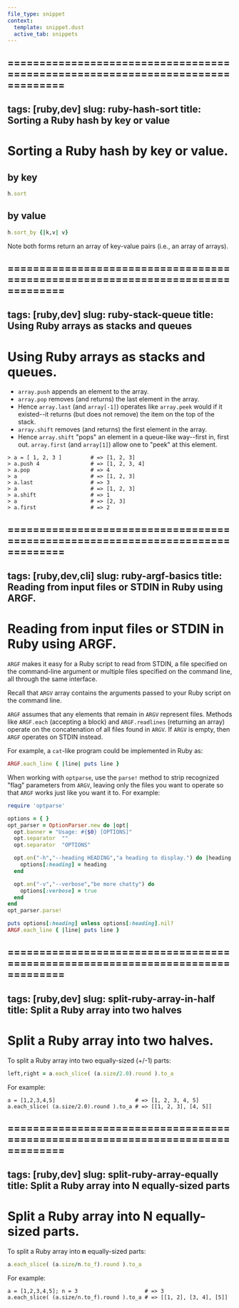 ```yaml
---
file_type: snippet
context:
  template: snippet.dust
  active_tab: snippets
---
```

===============================================================================
---
tags: [ruby,dev]
slug: ruby-hash-sort
title: Sorting a Ruby hash by key or value
---
# Sorting a Ruby hash by key or value.

## by key

```ruby
h.sort
```

## by value

```ruby
h.sort_by {|k,v| v}
```

Note both forms return an array of key-value pairs (i.e., an array of arrays).

===============================================================================
---
tags: [ruby,dev]
slug: ruby-stack-queue
title: Using Ruby arrays as stacks and queues
---
# Using Ruby arrays as stacks and queues.

 * `array.push` appends an element to the array.
 * `array.pop` removes (and returns) the last element in the array.
 * Hence `array.last` (and `array[-1]`) operates like `array.peek` would if it existed--it returns (but does not remove) the item on the top of the stack.
 * `array.shift` removes (and returns) the first element in the array.
 * Hence `array.shift` "pops" an element in a queue-like way--first in, first out.  `array.first` (and `array[1]`) allow one to "peek" at this element.

```irb
> a = [ 1, 2, 3 ]         # => [1, 2, 3]
> a.push 4                # => [1, 2, 3, 4]
> a.pop                   # => 4
> a                       # => [1, 2, 3]
> a.last                  # => 3
> a                       # => [1, 2, 3]
> a.shift                 # => 1
> a                       # => [2, 3]
> a.first                 # => 2
```

===============================================================================
---
tags: [ruby,dev,cli]
slug: ruby-argf-basics
title: Reading from input files or STDIN in Ruby using ARGF.
---
# Reading from input files or STDIN in Ruby using ARGF.

`ARGF` makes it easy for a Ruby script to read from STDIN, a file specified on the command-line argument or multiple files specified on the command line, all through the same interface.

Recall that `ARGV` array contains the arguments passed to your Ruby script on the command line.

`ARGF` assumes that any elements that remain in `ARGV` represent files.  Methods like `ARGF.each` (accepting a block) and `ARGF.readlines` (returning an array) operate on the concatenation of all files found in `ARGV`.  If `ARGV` is empty, then `ARGF` operates on STDIN instead.

For example, a `cat`-like program could be implemented in Ruby as:

```ruby
ARGF.each_line { |line| puts line }
```

When working with `optparse`, use the `parse!` method to strip recognized "flag" parameters from `ARGV`, leaving only the files you want to operate so that `ARGF` works just like you want it to. For example:

```ruby
require 'optparse'

options = { }
opt_parser = OptionParser.new do |opt|
  opt.banner = "Usage: #{$0} [OPTIONS]"
  opt.separator  ""
  opt.separator  "OPTIONS"

  opt.on("-h","--heading HEADING","a heading to display.") do |heading|
    options[:heading] = heading
  end

  opt.on("-v","--verbose","be more chatty") do
    options[:verbose] = true
  end
end
opt_parser.parse!

puts options[:heading] unless options[:heading].nil?
ARGF.each_line { |line| puts line }
```

===============================================================================
---
tags: [ruby,dev]
slug: split-ruby-array-in-half
title: Split a Ruby array into two halves
---
# Split a Ruby array into two halves.

To split a Ruby array into two equally-sized (+/-1) parts:

```ruby
left,right = a.each_slice( (a.size/2.0).round ).to_a
```

For example:

```irb
a = [1,2,3,4,5]                         # => [1, 2, 3, 4, 5]
a.each_slice( (a.size/2.0).round ).to_a # => [[1, 2, 3], [4, 5]]
```

===============================================================================
---
tags: [ruby,dev]
slug: split-ruby-array-equally
title: Split a Ruby array into N equally-sized parts
---
# Split a Ruby array into N equally-sized parts.

To split a Ruby array into **n** equally-sized parts:

```ruby
a.each_slice( (a.size/n.to_f).round ).to_a
```

For example:

```irb
a = [1,2,3,4,5]; n = 3                     # => 3
a.each_slice( (a.size/n.to_f).round ).to_a # => [[1, 2], [3, 4], [5]]
```
